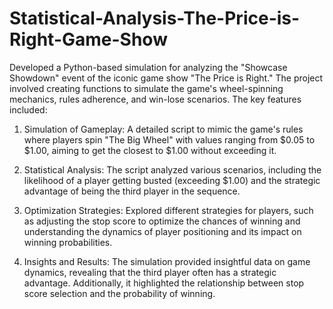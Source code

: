 # Statistical-Analysis-The-Price-is-Right-Game-Show

Developed a Python-based simulation for analyzing the "Showcase Showdown" event of the iconic game show "The Price is Right." The project involved creating functions to simulate the game's wheel-spinning mechanics, rules adherence, and win-lose scenarios. The key features included:

1. Simulation of Gameplay: A detailed script to mimic the game's rules where players spin "The Big Wheel" with values ranging from $0.05 to $1.00, aiming to get the closest to $1.00 without exceeding it.

2. Statistical Analysis: The script analyzed various scenarios, including the likelihood of a player getting busted (exceeding $1.00) and the strategic advantage of being the third player in the sequence.

3. Optimization Strategies: Explored different strategies for players, such as adjusting the stop score to optimize the chances of winning and understanding the dynamics of player positioning and its impact on winning probabilities.

4. Insights and Results: The simulation provided insightful data on game dynamics, revealing that the third player often has a strategic advantage. Additionally, it highlighted the relationship between stop score selection and the probability of winning.
